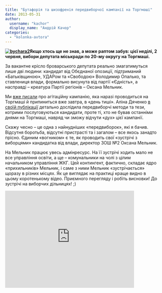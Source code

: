 ```yaml
---
title: "Бутафорія та шизофренія передвиборчої кампанії на Торгмаші"
date: 2013-05-31
author: 
  username: "kachor"
  display_name: "Андрій Качор"
categories: 
  - "kolonka-avtora"
---
```


**[![bychara2](https://mpz.brovary.org/wp-content/uploads/2013/05/bychara2.jpg)](https://mpz.brovary.org/wp-content/uploads/2013/05/bychara2.jpg)Якщо хтось ще не знав, а може раптом забув: цієї неділі, 2 червня, вибори депутата міськради по 20-му округу на Торгмаші.**

За вакантне крісло броварського депутата реально змагатимуться лише дві людини: кандидат від Обєднаної опозиції, підтриманий «Батьківщиною», УДАРом та «Свободою» Володимир Опалько, та ставлениця влади, формально висунута від партії «Єдність», а насправді – креатура Партії регіонів – Оксана Мельник.

Ми [вже писали](https://mpz.brovary.org/bilshist-meshkantsiv-torgmashu-ne-znaye-hto-balotuyetsya-u-yihnomu-okruzi-do-miskradi/) про агітаційну кампанію, яка наразі проводиться на Торгмаші й припиниться вже завтра, в «день тиші». Аліна Дяченко [в своїй публікації](https://mpz.brovary.org/uzgodzheniy-opozitsioner-vs-direktorka-shkoli-finishna-pryama-viboriv-na-torgmashi/) детально дослідила передвиборчі методи та тези, котрими послуговуються кандидати, проте ті, хто не бував останніми днями на Торгмаші, навряд чи зможу відчути «дух» цієї кампанії.

Скажу чесно – це одна з найнудніших «передвиборок», які я бачив. Відсутня боротьба, відсутні пристрасті та і загалом – все якось занадто прісно. Єдиним «вогником» є те, як проводить свої «зустрічі з виборцями» кандидатка від влади, директор ЗОШ №2 Оксана Мельник.

На Мельник працює увесь адмінресурс. На її зустрічі ходить мало не все управління освіти, а ще – комунальники на чолі з цілим начальником управління ЖКГ. Цей контингент, фактично, складає ядро «прихильників» Мельник, і саме з ними Мельник «зустрічається» щоразу в різних місцях. Як це виглядає на практиці краще видно в цьому коротенькому відео. Приємного перегляду і робіть висновки! До зустрічі на виборчих дільницях! ;)

<iframe src="https://www.youtube.com/embed/n3mHrLcq_r4" height="315" width="420" allowfullscreen frameborder="0"></iframe>
